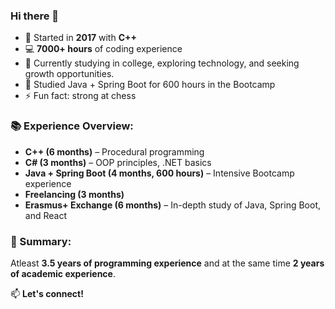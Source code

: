 ### Hi there 👋

- 🚀 Started in **2017** with **C++**
- 💻 **7000+ hours** of coding experience  
- 🔭 Currently studying in college, exploring technology, and seeking growth opportunities.
- 🌱 Studied Java + Spring Boot for 600 hours in the Bootcamp
- ⚡ Fun fact: strong at chess

### 📚 Experience Overview:
- **C++ (6 months)** – Procedural programming
- **C# (3 months)** – OOP principles, .NET basics  
- **Java + Spring Boot (4 months, 600 hours)** – Intensive Bootcamp experience  
- **Freelancing (3 months)**
- **Erasmus+ Exchange (6 months)** – In-depth study of Java, Spring Boot, and React

### 📌 Summary:
Atleast **3.5 years of programming experience** and at the same time **2 years of academic experience**.

📫 **Let's connect!**
